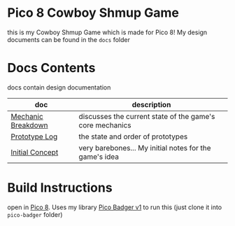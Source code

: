 # Pico 8 Cowboy Shmup Game
this is my Cowboy Shmup Game which is made for Pico 8! My design documents can be found in the `docs` folder
# Docs Contents
docs contain design documentation

| doc                                                | description                                              |
| -------------------------------------------------- | -------------------------------------------------------- |
| [Mechanic Breakdown](docs/Mechanic%20Breakdown.md) | discusses the current state of the game's core mechanics |
| [Prototype Log](docs/Prototype%20Log.md)           | the state and order of prototypes                        |
| [Initial Concept](docs/Initial%20Concept)          | very barebones... My initial notes for the game's idea   |
# Build Instructions
open in [Pico 8](https://www.lexaloffle.com/pico-8.php). Uses my library [Pico Badger v1](https://github.com/Platymek/pico-badger) to run this (just clone it into `pico-badger` folder)